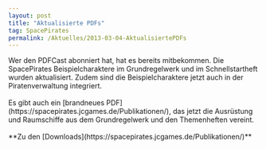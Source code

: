 ```yaml
---
layout: post
title: "Aktualisierte PDFs"
tag: SpacePirates
permalink: /Aktuelles/2013-03-04-AktualisiertePDFs
---
```


<p>Wer den PDFCast abonniert hat, hat es bereits mitbekommen. Die SpacePirates Beispielcharaktere im Grundregelwerk und im Schnellstartheft wurden aktualisiert. Zudem sind die Beispielcharaktere jetzt auch in der Piratenverwaltung integriert.<br/>
<br/>
Es gibt auch ein [brandneues PDF](https://spacepirates.jcgames.de/Publikationen/), das jetzt die Ausrüstung und Raumschiffe aus dem Grundregelwerk und den Themenheften vereint.<br/>
<br/>
**Zu den [Downloads](https://spacepirates.jcgames.de/Publikationen/)**</p>

